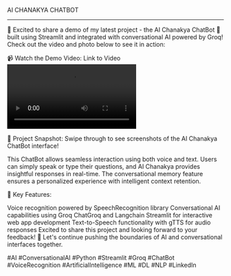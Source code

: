 AI CHANAKYA CHATBOT
*********************

🚀 Excited to share a demo of my latest project - the AI Chanakya ChatBot 🤖 built using Streamlit and integrated with conversational AI powered by Groq! Check out the video and photo below to see it in action:

📹 Watch the Demo Video: Link to Video
![link2](https://github.com/MANAS8991/ai_chanakya_cahatbot.github.io/blob/main/Untitled%20design%20(3).mp4)

📸 Project Snapshot: Swipe through to see screenshots of the AI Chanakya ChatBot interface!



This ChatBot allows seamless interaction using both voice and text. Users can simply speak or type their questions, and AI Chanakya provides insightful responses in real-time. The conversational memory feature ensures a personalized experience with intelligent context retention.

🌟 Key Features:

Voice recognition powered by SpeechRecognition library
Conversational AI capabilities using Groq ChatGroq and Langchain
Streamlit for interactive web app development
Text-to-Speech functionality with gTTS for audio responses
Excited to share this project and looking forward to your feedback! 🚀 Let's continue pushing the boundaries of AI and conversational interfaces together.

#AI #ConversationalAI #Python #Streamlit #Groq #ChatBot #VoiceRecognition #ArtificialIntelligence #ML #DL #NLP #LinkedIn

